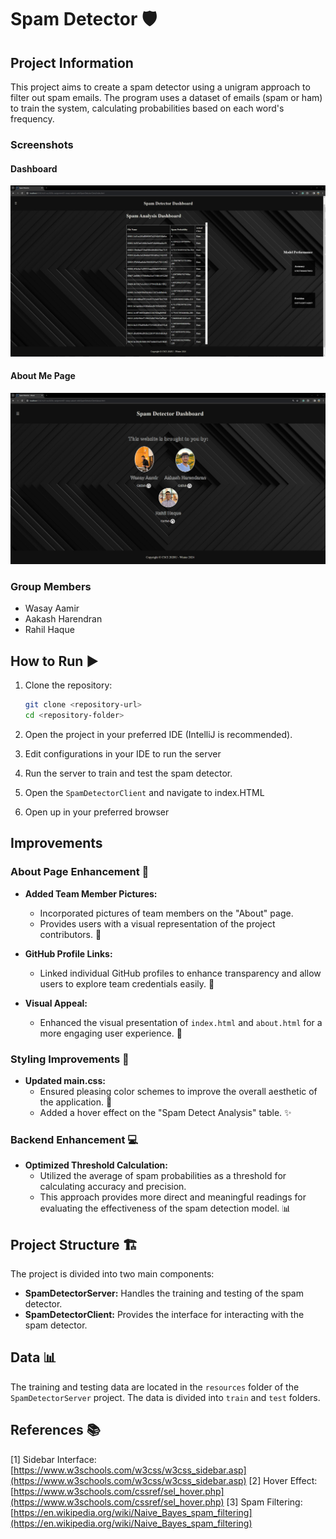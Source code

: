 # Spam Detector 🛡️

## Project Information
This project aims to create a spam detector using a unigram approach to filter out spam emails. The program uses a dataset of emails (spam or ham) to train the system, calculating probabilities based on each word's frequency.

### Screenshots

#### Dashboard
![Dashboard](Dashboard.png)

#### About Me Page
![About Me Page](About_Page.png)

### Group Members
- Wasay Aamir
- Aakash Harendran
- Rahil Haque

## How to Run ▶️
1. Clone the repository:
    ```bash
    git clone <repository-url>
    cd <repository-folder>
    ```

2. Open the project in your preferred IDE (IntelliJ is recommended).

3. Edit configurations in your IDE to run the server 

4. Run the server to train and test the spam detector.

5. Open the `SpamDetectorClient` and navigate to index.HTML

6. Open up in your preferred browser

## Improvements
 
### About Page Enhancement 🚀
- **Added Team Member Pictures:**
  - Incorporated pictures of team members on the "About" page.
  - Provides users with a visual representation of the project contributors. 📸

- **GitHub Profile Links:**
  - Linked individual GitHub profiles to enhance transparency and allow users to explore team credentials easily. 🔗

- **Visual Appeal:**
  - Enhanced the visual presentation of `index.html` and `about.html` for a more engaging user experience. 🎨

### Styling Improvements 🎨
- **Updated main.css:**
  - Ensured pleasing color schemes to improve the overall aesthetic of the application. 🌈
  - Added a hover effect on the "Spam Detect Analysis" table. ✨

### Backend Enhancement 💻
- **Optimized Threshold Calculation:**
  - Utilized the average of spam probabilities as a threshold for calculating accuracy and precision.
  - This approach provides more direct and meaningful readings for evaluating the effectiveness of the spam detection model. 📊

## Project Structure 🏗️
The project is divided into two main components:
- **SpamDetectorServer:** Handles the training and testing of the spam detector.
- **SpamDetectorClient:** Provides the interface for interacting with the spam detector.

## Data 📊
The training and testing data are located in the `resources` folder of the `SpamDetectorServer` project. The data is divided into `train` and `test` folders.

## References 📚
[1] Sidebar Interface: [https://www.w3schools.com/w3css/w3css_sidebar.asp](https://www.w3schools.com/w3css/w3css_sidebar.asp)
[2] Hover Effect: [https://www.w3schools.com/cssref/sel_hover.php](https://www.w3schools.com/cssref/sel_hover.php)
[3] Spam Filtering: [https://en.wikipedia.org/wiki/Naive_Bayes_spam_filtering](https://en.wikipedia.org/wiki/Naive_Bayes_spam_filtering)


